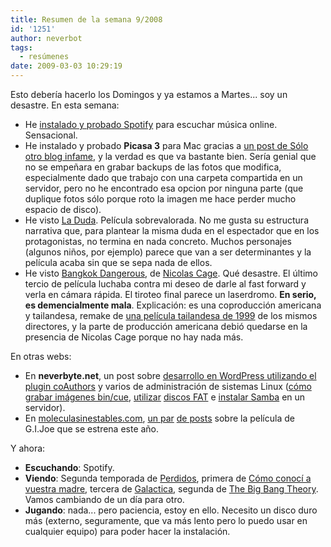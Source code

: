 ```yaml
---
title: Resumen de la semana 9/2008
id: '1251'
author: neverbot
tags:
  - resúmenes
date: 2009-03-03 10:29:19
---
```


Esto debería hacerlo los Domingos y ya estamos a Martes... soy un desastre. En esta semana:

*   He [instalado y probado Spotify](https://neverbot.com/musica/probando-spotify-y-como-hacerlo-sin-invitaciones/) para escuchar música online. Sensacional.
*   He instalado y probado **Picasa 3** para Mac gracias a [un post de Sólo otro blog infame](http://solo.infames.org/picasa-3-para-mac-la-alternativa-a-iphoto/), y la verdad es que va bastante bien. Sería genial que no se empeñara en grabar backups de las fotos que modifica, especialmente dado que trabajo con una carpeta compartida en un servidor, pero no he encontrado esa opcion por ninguna parte (que duplique fotos sólo porque roto la imagen me hace perder mucho espacio de disco).
*   He visto [La Duda](http://www.imdb.com/title/tt0918927/). Película sobrevalorada. No me gusta su estructura narrativa que, para plantear la misma duda en el espectador que en los protagonistas, no termina en nada concreto. Muchos personajes (algunos niños, por ejemplo) parece que van a ser determinantes y la película acaba sin que se sepa nada de ellos.
*   He visto [Bangkok Dangerous](http://www.imdb.com/title/tt0814022/), de [Nicolas Cage](http://www.imdb.com/name/nm0000115/). Qué desastre. El último tercio de película luchaba contra mi deseo de darle al fast forward y verla en cámara rápida. El tiroteo final parece un laserdromo. **En serio, es demencialmente mala**. Explicación: es una coproducción americana y tailandesa, remake de [una película tailandesa de 1999](http://www.imdb.com/title/tt0263101/) de los mismos directores, y la parte de producción americana debió quedarse en la presencia de Nicolas Cage porque no hay nada más.

En otras webs:

*   En **neverbyte.net**, un post sobre [desarrollo en WordPress utilizando el plugin coAuthors](http://www.neverbyte.net/archivo/wordpress-mostrar-multiples-gravatar-usando-coauthors/) y varios de administración de sistemas Linux ([cómo grabar imágenes bin/cue](http://www.neverbyte.net/archivo/ubuntu-grabar-imagenes-de-cd-en-formato-bincue/), [utilizar](http://www.neverbyte.net/archivo/linux-cambiar-el-label-nombre-de-un-disco-fat/) [discos FAT](http://www.neverbyte.net/archivo/linux-montar-un-disco-fat-simulando-el-sistema-de-permisos/) e [instalar Samba](http://www.neverbyte.net/archivo/linux-compartir-carpetas-con-tu-red-windows-usando-samba/) en un servidor).
*   En [moleculasinestables.com](http://www.moleculasinestables.com/), [un par](http://www.moleculasinestables.com/archivo/gijoe-the-rise-of-cobra/) [de posts](http://www.moleculasinestables.com/archivo/gijoe-the-rise-of-cobra-tv-spot/) sobre la película de G.I.Joe que se estrena este año.

Y ahora:

*   **Escuchando**: Spotify.
*   **Viendo**: Segunda temporada de [Perdidos](http://www.tv.com/lost/show/24313/summary.html), primera de [Cómo conocí a vuestra madre](http://www.tv.com/how-i-met-your-mother/show/33700/summary.html), tercera de [Galactica](http://www.tv.com/battlestar-galactica-2003/show/23557/summary.html), segunda de [The Big Bang Theory](http://www.tv.com/the-big-bang-theory/show/58056/summary.html). Vamos cambiando de un día para otro.
*   **Jugando**: nada... pero paciencia, estoy en ello. Necesito un disco duro más (externo, seguramente, que va más lento pero lo puedo usar en cualquier equipo) para poder hacer la instalación.